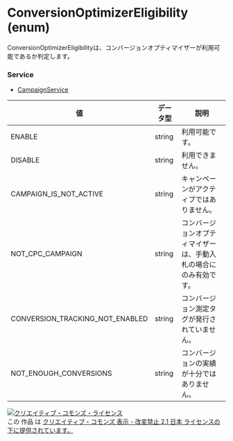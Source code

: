 # ConversionOptimizerEligibility (enum)
ConversionOptimizerEligibilityは、コンバージョンオプティマイザーが利用可能であるか判定します。
### Service
+ [CampaignService](../services/CampaignService.md)

| 値 | データ型 | 説明 | 
|---|---|---|
| ENABLE| string| 利用可能です。 |
| DISABLE| string| 利用できません。 |
| CAMPAIGN_IS_NOT_ACTIVE| string| キャンペーンがアクティブではありません。 |
| NOT_CPC_CAMPAIGN| string| コンバージョンオプティマイザーは、手動入札の場合にのみ有効です。 |
| CONVERSION_TRACKING_NOT_ENABLED| string| コンバージョン測定タグが発行されていません。 |
| NOT_ENOUGH_CONVERSIONS| string| コンバージョンの実績が十分ではありません。 |
<a rel="license" href="http://creativecommons.org/licenses/by-nd/2.1/jp/"><img alt="クリエイティブ・コモンズ・ライセンス" style="border-width:0" src="https://i.creativecommons.org/l/by-nd/2.1/jp/88x31.png" /></a><br />この 作品 は <a rel="license" href="http://creativecommons.org/licenses/by-nd/2.1/jp/">クリエイティブ・コモンズ 表示 - 改変禁止 2.1 日本 ライセンスの下に提供されています。</a>
